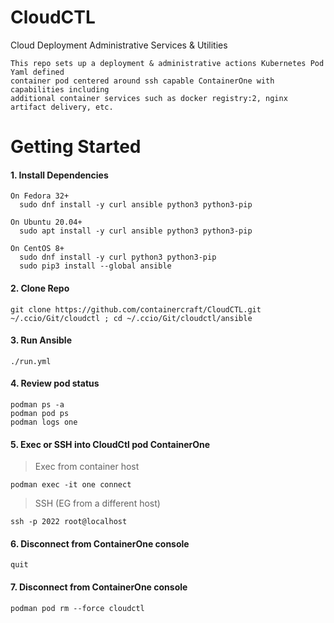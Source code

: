 # CloudCTL
Cloud Deployment Administrative Services & Utilities

```
This repo sets up a deployment & administrative actions Kubernetes Pod Yaml defined 
container pod centered around ssh capable ContainerOne with capabilities including
additional container services such as docker registry:2, nginx artifact delivery, etc.
```

# Getting Started
####  1. Install Dependencies
```
On Fedora 32+
  sudo dnf install -y curl ansible python3 python3-pip

On Ubuntu 20.04+
  sudo apt install -y curl ansible python3 python3-pip

On CentOS 8+
  sudo dnf install -y curl python3 python3-pip
  sudo pip3 install --global ansible
```
####  2. Clone Repo
```
git clone https://github.com/containercraft/CloudCTL.git ~/.ccio/Git/cloudctl ; cd ~/.ccio/Git/cloudctl/ansible
```
####  3. Run Ansible
```
./run.yml
```
####  4. Review pod status
```
podman ps -a
podman pod ps
podman logs one
```
####  5. Exec or SSH into CloudCtl pod ContainerOne
  > Exec from container host

```
podman exec -it one connect
```
  > SSH (EG from a different host)

```
ssh -p 2022 root@localhost
```
####  6. Disconnect from ContainerOne console
```
quit
```
####  7. Disconnect from ContainerOne console
```
podman pod rm --force cloudctl
```
